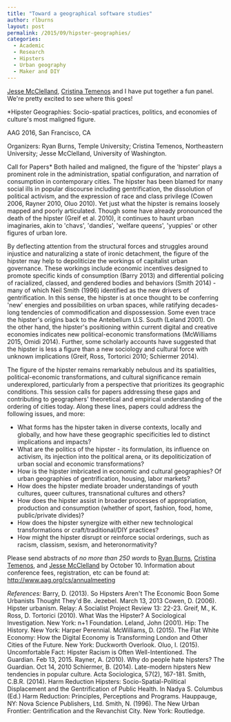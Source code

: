 ```yaml
---
title: "Toward a geographical software studies"
author: rlburns
layout: post
permalink: /2015/09/hipster-geographies/
categories:
  - Academic
  - Research
  - Hipsters
  - Urban geography
  - Maker and DIY
---
```

[Jesse McClelland](http://depts.washington.edu/geog/graduate-students/), [Cristina Temenos](http://www.sfu.ca/~ctemenos/) and I have put together a fun panel. We're pretty excited to see where this goes!

*Hipster Geographies: Socio-spatial practices, politics, and economies of culture's most maligned figure.

AAG 2016, San Francisco, CA

Organizers: Ryan Burns, Temple University; Cristina Temenos, Northeastern University; Jesse McClelland, University of Washington.

Call for Papers*
Both hailed and maligned, the figure of the 'hipster' plays a prominent role in the administration, spatial configuration, and narration of consumption in contemporary cities. The hipster has been blamed for many social ills in popular discourse including gentrification, the dissolution of political activism, and the expression of race and class privilege \(Cowen 2006, Rayner 2010, Oluo 2010\). Yet just what the hipster is remains loosely mapped and poorly articulated. Though some have already pronounced the death of the hipster \(Greif et al. 2010\), it continues to haunt urban imaginaries, akin to 'chavs', 'dandies', 'welfare queens', 'yuppies' or other figures of urban lore.
 
By deflecting attention from the structural forces and struggles around injustice and naturalizing a state of ironic detachment, the figure of the hipster may help to depoliticize the workings of capitalist urban governance. These workings include economic incentives designed to promote specific kinds of consumption \(Barry 2013\) and differential policing of racialized, classed, and gendered bodies and behaviors \(Smith 2014\) - many of which Neil Smith \(1996\) identified as the new drivers of gentrification. In this sense, the hipster is at once thought to be conferring 'new' energies and possibilities on urban spaces, while ratifying decades-long tendencies of commodification and dispossession. Some even trace the hipster's origins back to the Antebellum U.S. South \(Leland 2001\). On the other hand, the hipster's positioning within current digital and creative economies indicates new political-economic transformations \(McWilliams 2015, Omidi 2014\). Further, some scholarly accounts have suggested that the hipster is less a figure than a new sociology and cultural force with unknown implications \(Greif, Ross, Tortorici 2010; Schiermer 2014\).

The figure of the hipster remains remarkably nebulous and its spatialities, political-economic transformations, and cultural significance remain underexplored, particularly from a perspective that prioritizes its geographic conditions. This session calls for papers addressing these gaps and contributing to geographers' theoretical and empirical understanding of the ordering of cities today. Along these lines, papers could address the following issues, and more:

- What forms has the hipster taken in diverse contexts, locally and globally, and how have these geographic specificities led to distinct implications and impacts?
- What are the politics of the hipster - its formulation, its influence on activism, its injection into the political arena, or its depoliticization of urban social and economic transformations?
- How is the hipster imbricated in economic and cultural geographies? Of urban geographies of gentrification, housing, labor markets? 
- How does the hipster mediate broader understandings of youth cultures, queer cultures, transnational cultures and others?
- How does the hipster assist in broader processes of appropriation, production and consumption \(whether of sport, fashion, food, home, public/private divides\)?
- How does the hipster synergize with either new technological transformations or craft/traditional/DIY practices?
- How might the hipster disrupt or reinforce social orderings, such as racism, classism, sexism, and heteronormativity?

Please send abstracts of *no more than 250 words* to [Ryan Burns](ryan.burns@temple.edu), [Cristina Temenos](c.temenos@neu.edu), and [Jesse McClelland](jmcclell@uw.edu) by October 10. 
Information about conference fees, registration, etc can be found at: http://www.aag.org/cs/annualmeeting

*References:* 
Barry, D. \(2013\). So Hipsters Aren't The Economic Boon Some Urbanists Thought They'd Be. Jezebel. March 13, 2013
Cowen, D. \(2006\). Hipster urbanism. Relay: A Socialist Project Review 13: 22-23.
Greif, M., K. Ross, D. Tortorici \(2010\). What Was the Hipster? A Sociological Investigation. New York: n+1 Foundation. 
Leland, John \(2001\). Hip: The History. New York: Harper Perennial.
McWilliams, D. \(2015\). The Flat White Economy: How the Digital Economy is Transforming London and Other Cities of the Future. New York: Duckworth Overlook.
Oluo, I. \(2015\). Uncomfortable Fact: Hipster Racism is Often Well-Intentioned. The Guardian. Feb 13, 2015.
Rayner, A. \(2010\). Why do people hate hipsters? The Guardian. Oct 14, 2010
Schiermer, B. \(2014\). Late-modern hipsters New tendencies in popular culture. Acta Sociologica, 57\(2\), 167-181.
Smith, C.B.R. \(2014\). Harm Reduction Hipsters: Socio-Spatial-Political Displacement and the Gentrification of Public Health. In Nadya S. Columbus \(Ed.\) Harm Reduction: Principles, Perceptions and Programs. Hauppauge, NY: Nova Science Publishers, Ltd.
Smith, N. \(1996\). The New Urban Frontier: Gentrification and the Revanchist City. New York: Routledge.

